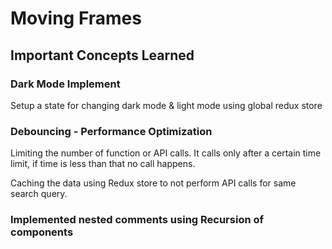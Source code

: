 <h1>Moving Frames</h1>
<h2> Important Concepts Learned </h2>
<h3>Dark Mode Implement</h3>
<p>Setup a state for changing dark mode & light mode using global redux store</p>
<h3>Debouncing - Performance Optimization</h3>
<p>Limiting the number of function or API calls. It calls only after a certain time limit, if time is less than that no call happens.</p>
<p>Caching the data using Redux store to not perform API calls for same search query.</p>
<h3>Implemented nested comments using Recursion of components</h3>